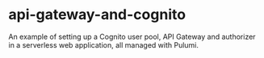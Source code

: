 # api-gateway-and-cognito

An example of setting up a Cognito user pool, API Gateway and authorizer in a serverless web application, all managed with Pulumi.
